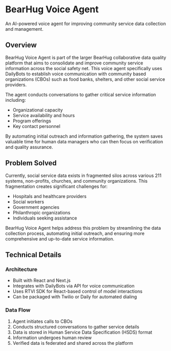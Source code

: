 # BearHug Voice Agent

An AI-powered voice agent for improving community service data collection and management.

## Overview

BearHug Voice Agent is part of the larger BearHug collaborative data quality platform that aims to consolidate and improve community service information across the social safety net. This voice agent specifically uses DailyBots to establish voice communication with community based organizations (CBOs) such as food banks, shelters, and other social service providers.

The agent conducts conversations to gather critical service information including:
- Organizational capacity
- Service availability and hours
- Program offerings
- Key contact personnel

By automating initial outreach and information gathering, the system saves valuable time for human data managers who can then focus on verification and quality assurance.

## Problem Solved

Currently, social service data exists in fragmented silos across various 211 systems, non-profits, churches, and community organizations. This fragmentation creates significant challenges for:
- Hospitals and healthcare providers
- Social workers
- Government agencies
- Philanthropic organizations
- Individuals seeking assistance

BearHug Voice Agent helps address this problem by streamlining the data collection process, automating initial outreach, and ensuring more comprehensive and up-to-date service information.

## Technical Details

### Architecture
- Built with React and Next.js
- Integrates with DailyBots via API for voice communication
- Uses RTVI SDK for React-based control of model interactions
- Can be packaged with Twilio or Daily for automated dialing

### Data Flow
1. Agent initiates calls to CBOs
2. Conducts structured conversations to gather service details
3. Data is stored in Human Service Data Specification (HSDS) format
4. Information undergoes human review
5. Verified data is federated and shared across the platform